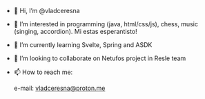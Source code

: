 - 👋 Hi, I’m @vladceresna
- 👀 I’m interested in programming (java, html/css/js), chess, music (singing, accordion). Mi estas esperantisto!
- 🌱 I’m currently learning Svelte, Spring and ASDK
- 💞️ I’m looking to collaborate on Netufos project in Resle team
- 📫 How to reach me:

  e-mail: vladceresna@proton.me
